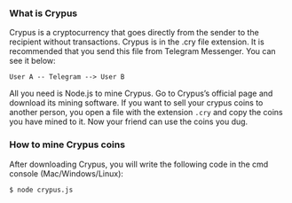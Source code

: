 ### What is Crypus
Crypus is a cryptocurrency that goes directly from the sender to the recipient without transactions. Crypus is in the .cry file extension. It is recommended that you send this file from Telegram Messenger. You can see it below:
```
User A -- Telegram --> User B
```
All you need is Node.js to mine Crypus. Go to Crypus’s official page and download its mining software. If you want to sell your crypus coins to another person, you open a file with the extension `.cry` and copy the coins you have mined to it. Now your friend can use the coins you dug.
### How to mine Crypus coins
After downloading Crypus, you will write the following code in the cmd console (Mac/Windows/Linux):
```
$ node crypus.js
```
